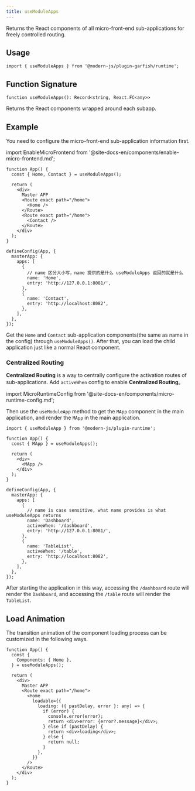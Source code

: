 ```yaml
---
title: useModuleApps
---
```


Returns the React components of all micro-front-end sub-applications for freely controlled routing.

## Usage

```tsx
import { useModuleApps } from '@modern-js/plugin-garfish/runtime';
```

## Function Signature

`function useModuleApps(): Record<string, React.FC<any>>`

Returns the React components wrapped around each subapp.

## Example

You need to configure the micro-front-end sub-application information first.

import EnableMicroFrontend from '@site-docs-en/components/enable-micro-frontend.md';

<EnableMicroFrontend />

```tsx title=App.tsx
function App() {
  const { Home, Contact } = useModuleApps();

  return (
    <div>
      Master APP
      <Route exact path="/home">
        <Home />
      </Route>
      <Route exact path="/home">
        <Contact />
      </Route>
    </div>
  );
}

defineConfig(App, {
  masterApp: {
    apps: [
      {
        // name 区分大小写，name 提供的是什么 useModuleApps 返回的就是什么
        name: 'Home',
        entry: 'http://127.0.0.1:8081/',
      },
      {
        name: 'Contact',
        entry: 'http://localhost:8082',
      },
    ],
  },
});
```

Get the `Home` and `Contact` sub-application components(the same as name in the config) through `useModuleApps()`. After that, you can load the child application just like a normal React component.

### Centralized Routing

**Centralized Routing** is a way to centrally configure the activation routes of sub-applications. Add `activeWhen` config to enable **Centralized Routing**。

import MicroRuntimeConfig from '@site-docs-en/components/micro-runtime-config.md';

<MicroRuntimeConfig />

Then use the `useModuleApp` method to get the `MApp` component in the main application, and render the `MApp` in the main application.

```tsx title=main: App.tsx
import { useModuleApp } from '@modern-js/plugin-runtime';

function App() {
  const { MApp } = useModuleApps();

  return (
    <div>
      <MApp />
    </div>
  );
}

defineConfig(App, {
  masterApp: {
    apps: [
      {
        // name is case sensitive, what name provides is what useModuleApps returns
        name: 'Dashboard',
        activeWhen: '/dashboard',
        entry: 'http://127.0.0.1:8081/',
      },
      {
        name: 'TableList',
        activeWhen: '/table',
        entry: 'http://localhost:8082',
      },
    ],
  },
});
```

After starting the application in this way, accessing the `/dashboard` route will render the `Dashboard`, and accessing the `/table` route will render the `TableList`.

## Load Animation

The transition animation of the component loading process can be customized in the following ways.

```tsx title=App.tsx
function App() {
  const {
    Components: { Home },
  } = useModuleApps();

  return (
    <div>
      Master APP
      <Route exact path="/home">
        <Home
          loadable={{
            loading: ({ pastDelay, error }: any) => {
              if (error) {
                console.error(error);
                return <div>error: {error?.message}</div>;
              } else if (pastDelay) {
                return <div>loading</div>;
              } else {
                return null;
              }
            },
          }}
        />
      </Route>
    </div>
  );
}
```
